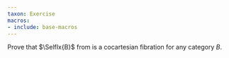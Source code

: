 ```yaml
---
taxon: Exercise
macros:
- include: base-macros
---
```


Prove that $\SelfIx{B}$ from [](frct-001X) is a cocartesian fibration for any category $B$.
